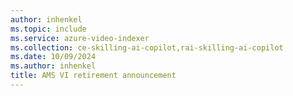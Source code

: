 ```yaml
---
author: inhenkel
ms.topic: include 
ms.service: azure-video-indexer
ms.collection: ce-skilling-ai-copilot,rai-skilling-ai-copilot
ms.date: 10/09/2024
ms.author: inhenkel
title: AMS VI retirement announcement
---
```


<!--
> [!IMPORTANT]
> The deadline for migrating Azure Video Indexer content due to the Azure Media Services retirement has passed. See the [retirement guide](../retirement/azure-video-indexer-ams-retirement-guide.md) for more information.
-->